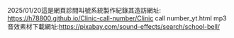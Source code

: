 2025/01/20這是網頁診間叫號系統製作紀錄其造訪網址:
https://h78800.github.io/Clinic-call-number/Clinic call number_yt.html
mp3音效素材下載網址:https://pixabay.com/sound-effects/search/school-bell/
